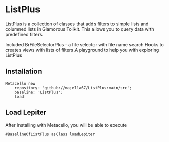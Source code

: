 # ListPlus

ListPlus is a collection of classes that adds filters to simple lists and columned lists in Glamorous Tollkit.
This allows you to query data with predefined filters.

Included 
      BrFileSelectorPlus - a file selector with file name search
      Hooks to creates views with lists of filters
      A playground to help you with exploring ListPlus
## Installation```stMetacello new	repository: 'github://majella67/ListPlus:main/src';	baseline: 'ListPlus';	load```## Load Lepiter				After installing with Metacello, you will be able to execute```st#BaselineOfListPlus asClass loadLepiter```